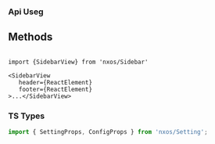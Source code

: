 ### Api Useg


## Methods

```tsx

import {SidebarView} from 'nxos/Sidebar'

<SidebarView
   header={ReactElement}
   footer={ReactElement}
>...</SidebarView>

```

### TS Types

```js
import { SettingProps, ConfigProps } from 'nxos/Setting';
```
